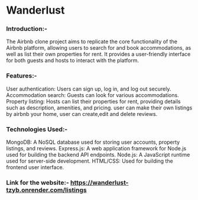 # Wanderlust

### Introduction:-
The Airbnb clone project aims to replicate the core functionality of the Airbnb platform, allowing users to search for and book accommodations, as well as list their own properties for rent. It provides a user-friendly interface for both guests and hosts to interact with the platform.


### Features:-
 User authentication: Users can sign up, log in, and log out securely.
 Accommodation search: Guests can look for various accommodations.
 Property listing: Hosts can list their properties for rent, 
 providing details such as description, amenities, and pricing.
 user can make their own listings by airbnb your home,
 user can create,edit and delete reviews.

### Technologies Used:-
MongoDB: A NoSQL database used for storing user accounts, property listings, and reviews.
Express.js: A web application framework for Node.js used for building the backend API endpoints.
Node.js: A JavaScript runtime used for server-side development.
HTML/CSS: Used for building the frontend user interface.


 ### Link for the website:- https://wanderlust-tzyb.onrender.com/listings
